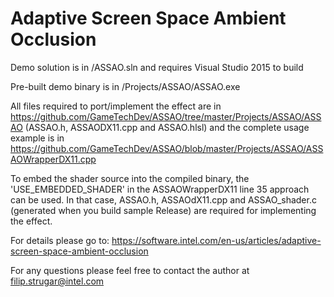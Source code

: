 # Adaptive Screen Space Ambient Occlusion

Demo solution is in /ASSAO.sln and requires Visual Studio 2015 to build

Pre-built demo binary is in /Projects/ASSAO/ASSAO.exe

All files required to port/implement the effect are in https://github.com/GameTechDev/ASSAO/tree/master/Projects/ASSAO/ASSAO (ASSAO.h, ASSAODX11.cpp and ASSAO.hlsl) and the complete usage example is in https://github.com/GameTechDev/ASSAO/blob/master/Projects/ASSAO/ASSAOWrapperDX11.cpp

To embed the shader source into the compiled binary, the 'USE_EMBEDDED_SHADER' in the ASSAOWrapperDX11 line 35 approach can be used. In that case, ASSAO.h, ASSAOdX11.cpp and ASSAO_shader.c (generated when you build sample Release) are required for implementing the effect.

For details please go to: https://software.intel.com/en-us/articles/adaptive-screen-space-ambient-occlusion

For any questions please feel free to contact the author at filip.strugar@intel.com
